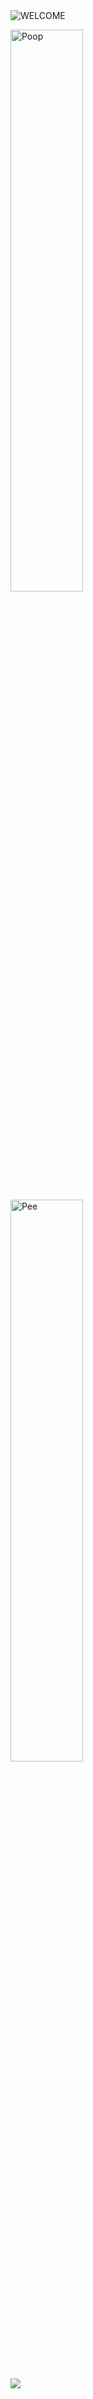 <img src="https://github.com/XT3RM1NATOR/XT3RM1NATOR/assets/115317256/3de3a96a-b1b9-4914-93e3-da2e23a84150" alt="WELCOME">


<p>
  <img src="https://github.com/XT3RM1NATOR/XT3RM1NATOR/assets/115317256/3856b3cb-a516-4a00-8338-b09273d053c5" width=48% alt="Poop">
  &nbsp;&nbsp;&nbsp;
  &nbsp;
  <img src="https://github.com/XT3RM1NATOR/XT3RM1NATOR/assets/115317256/1a70a2c8-2c28-46e2-b99d-e15344c9deeb" width=48% alt="Pee">
</p>

[![](https://visitcount.itsvg.in/api?id=xt3rm1nator&icon=2&color=2)](https://visitcount.itsvg.in)

